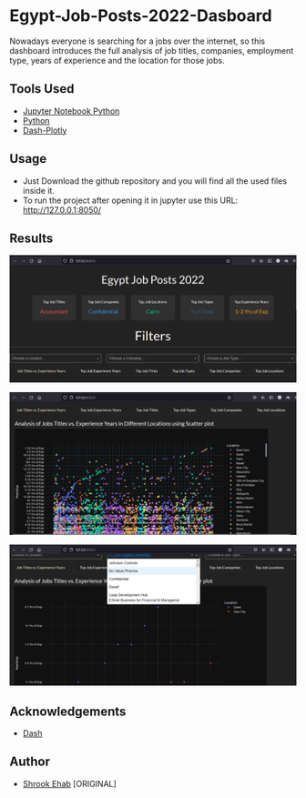 # Egypt-Job-Posts-2022-Dasboard

Nowadays everyone is searching for a jobs over the internet, so this dashboard introduces the full analysis of job titles, companies, employment type, years of experience and the location for those jobs.

## Tools Used

* [Jupyter Notebook Python](https://jupyter.org/)
* [Python](https://www.python.org/)
* [Dash-Plotly](https://dash.plotly.com/installation)

## Usage

* Just Download the github repository and you will find all the used files inside it.
* To run the project after opening it in jupyter use this URL: http://127.0.0.1:8050/

## Results

![1](https://github.com/shrookehab/Egypt-Job-Posts-2022-Dasboard/blob/main/assets/Screenshots/1.PNG)

![2](https://github.com/shrookehab/Egypt-Job-Posts-2022-Dasboard/blob/main/assets/Screenshots/2.PNG)

![3](https://github.com/shrookehab/Egypt-Job-Posts-2022-Dasboard/blob/main/assets/Screenshots/3.PNG)

## Acknowledgements

* [Dash](https://plotly.com/dash/)

## Author 

* [Shrook Ehab](https://github.com/shrookehab) [ORIGINAL]
